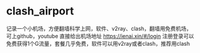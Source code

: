 # clash_airport
记录一个小机场，方便翻墙科学上网，软件、v2ray、clash，翻墙用免费机场，可上github，youtube
直接给出机场地址 https://ienai.xin/#/login
注册登录可以免费获得1个G流量，套餐几乎免费，软件可以用v2ray或者clash，推荐用clash

